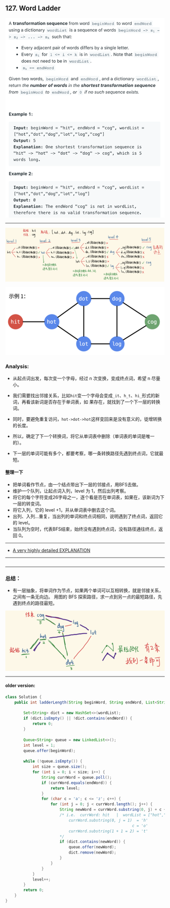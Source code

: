 ## 127. Word Ladder
![](img/2021-07-30-23-58-02.png)

---

![](img/2021-07-30-23-58-24.png)

![](img/2021-07-31-00-03-25.png)

### Analysis:

- 从起点词出发，每次变一个字母，经过 n 次变换，变成终点词，希望 n 尽量小。
- 我们需要找出邻接关系，比如`hit`变一个字母会变成`_it`、`h_t`、`hi_`形式的新词，再看该新词是否存在于单词表，如
  果存在，就找到了一个下一层的转换词。
- 同时，要避免重复访问，`hot->dot->hot`这样变回来是没有意义的，徒增转换的长度。
- 所以，确定了下一个转换词，将它从单词表中删除（单词表的单词是唯一的）。

- 下一层的单词可能有多个，都要考察，哪一条转换路径先遇到终点词，它就最短。

#### 整理一下

- 把单词看作节点，由一个结点带出下一层的邻接点，用BFS去做。
- 维护一个队列，让起点词入列，level 为 1，然后出列考察。
- 将它的每个字符变成26字母之一，逐个看是否在单词表，如果在，该新词为下一层的转变词。
- 将它入列，它的 level +1，并从单词表中删去这个词。
- 出列、入列…重复，当出列的单词和终点词相同，说明遇到了终点词，返回它的 level。
- 当队列为空时，代表BFS结束，始终没有遇到终点词，没有路径通往终点，返回 0。
---
- [A very highly detailed EXPLANATION](https://leetcode.com/problems/word-ladder/discuss/1764371/A-very-highly-detailed-EXPLANATION#:~:text=So%2C%20all%20this,take%20an%20example%3A%2D)
---

```java
```






---

### 总结：

- 有一层抽象，将单词作为节点，如果两个单词可以互相转换，就是邻接关系，之间有一条无向边。
  用图的 BFS 探索路径，求一点到另一点的最短路径，先遇到终点的路径最短。

![](img/2021-07-31-00-02-14.png)

---


















#### older version:

```java
class Solution {
    public int ladderLength(String beginWord, String endWord, List<String> wordList){

        Set<String> dict = new HashSet<>(wordList);
        if (dict.isEmpty() || !dict.contains(endWord)) {
            return 0;
        }
        
        Queue<String> queue = new LinkedList<>();
        int level = 1;
        queue.offer(beginWord);
        
        while (!queue.isEmpty()) {
            int size = queue.size();
            for (int i = 0; i < size; i++) {
                String currWord = queue.poll();
                if (currWord.equals(endWord)) {
                    return level;
                }
                for (char c = 'a'; c <= 'z'; c++) {
                    for (int j = 0; j < currWord.length(); j++) {
                        String newWord = currWord.substring(0, j) + c + currWord.substring(j + 1);
                        /* i.e.  currWord: hit   |  wordList = ["hot","dot","dog","lot","log","cog"]
                            currWord.substring(0, j = 1)  = 'h'
                                                        c = 'o' 
                            currWord.substring(1 + 1 = 2) = 't'                                                            
                        */
                        if (dict.contains(newWord)) {
                            queue.offer(newWord);
                            dict.remove(newWord);
                        }
                    }
                }
            }
            level++;
        }
        return 0;
    }
}
```